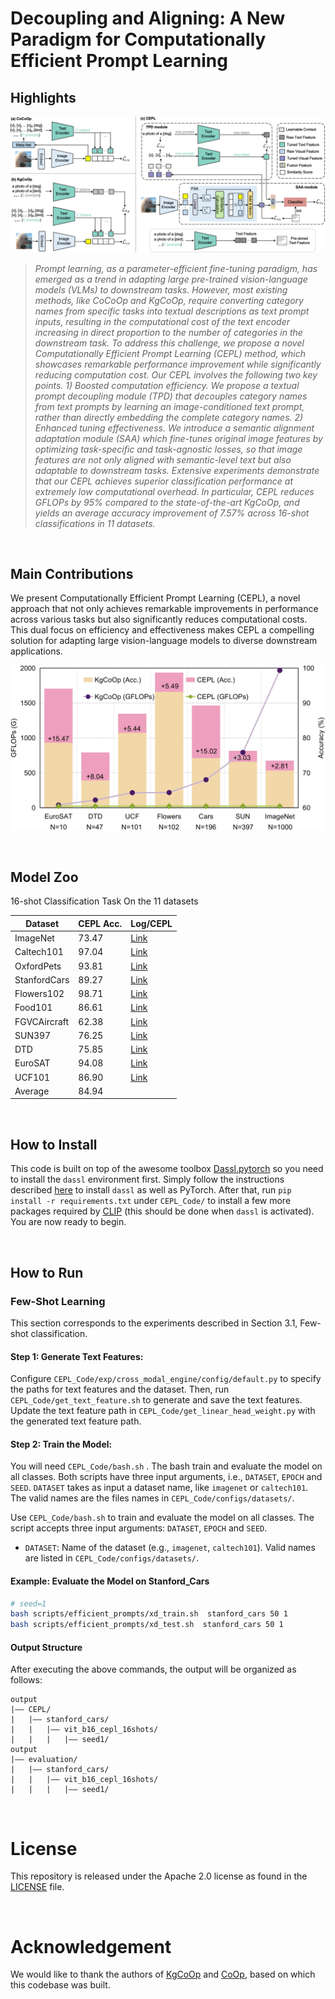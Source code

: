 # Decoupling and Aligning: A New Paradigm for Computationally Efficient Prompt Learning


## Highlights
![intro](imgs/CEPL.png)
>*Prompt learning, as a parameter-efficient fine-tuning paradigm, has emerged as a trend in adapting large pre-trained vision-language models (VLMs) to downstream tasks. However, most existing methods, like CoCoOp and KgCoOp, require converting category names from specific tasks into textual descriptions as text prompt inputs, resulting in the computational cost of the text encoder increasing in direct proportion to the number of categories in the downstream task. To address this challenge, we propose a novel Computationally Efficient Prompt Learning (CEPL) method, which showcases remarkable performance improvement while significantly reducing computation cost. Our CEPL involves the following two key points. 1) Boosted computation efficiency. We propose a textual prompt decoupling module (TPD) that decouples category names from text prompts by learning an image-conditioned text prompt, rather than directly embedding the complete category names. 2) Enhanced tuning effectiveness. We introduce a semantic alignment adaptation module (SAA) which fine-tunes original image features by optimizing task-specific and task-agnostic losses, so that image features are not only aligned with semantic-level text but also adaptable to downstream tasks. Extensive experiments demonstrate that our CEPL achieves superior classification performance at extremely low computational overhead. In particular, CEPL reduces GFLOPs by 95% compared to the state-of-the-art KgCoOp, and yields an average accuracy improvement of 7.57% across 16-shot classifications in 11 datasets.*

<br>


## Main Contributions
We present Computationally Efficient Prompt Learning (CEPL), a novel approach that not only achieves remarkable improvements in performance across various tasks but also significantly reduces computational costs.  This dual focus on efficiency and effectiveness makes CEPL a compelling solution for adapting large vision-language models to diverse downstream applications.

![intro](imgs/CDvsAcc.jpg)

<br>


## Model Zoo
16-shot Classification Task On the 11 datasets

| Dataset      | CEPL Acc. | Log/CEPL                                   | 
| ------------ | ----------- |  ------------------------------------- | 
| ImageNet     | 73.47       | [Link](CEPL_logs/imagenet)     | 
| Caltech101   | 97.04       | [Link](CEPL_logs/caltech101)   |
| OxfordPets   | 93.81       | [Link](CEPL_logs/oxford_pets)         | 
| StanfordCars |  89.27       | [Link](CEPL_logs/stanford_cars)     | 
| Flowers102   |  98.71       | [Link](CEPL_logs/oxford_flowers)    | 
| Food101      |  86.61       | [Link](CEPL_logs/food101)      | 
| FGVCAircraft | 62.38       | [Link](CEPL_logs/fgvc_aircraft)  | 
| SUN397       |  76.25       | [Link](CEPL_logs/sun397)       | 
| DTD            | 75.85       | [Link](CEPL_logs/dtd)          | 
| EuroSAT      | 94.08       | [Link](CEPL_logs/eurosat)      | 
| UCF101       | 86.90       | [Link](CEPL_logs/ucf101)          |
| Average      | 84.94       |                                        |

<br>


## How to Install

This code is built on top of the awesome toolbox [Dassl.pytorch](https://github.com/KaiyangZhou/Dassl.pytorch) so you need to install the `dassl` environment first. Simply follow the instructions described [here](https://github.com/KaiyangZhou/Dassl.pytorch#installation) to install `dassl` as well as PyTorch. After that, run `pip install -r requirements.txt` under `CEPL_Code/` to install a few more packages required by [CLIP](https://github.com/openai/CLIP) (this should be done when `dassl` is activated). You are now ready to begin.

<br>

## How to Run

### Few-Shot Learning

This section corresponds to the experiments described in Section 3.1, Few-shot classification.

#### Step 1: Generate Text Features:
Configure `CEPL_Code/exp/cross_modal_engine/config/default.py` to specify the paths for text features and the dataset. Then, run `CEPL_Code/get_text_feature.sh` to generate and save the text features. Update the text feature path in `CEPL_Code/get_linear_head_weight.py` with the generated text feature path.

#### Step 2: Train the Model:
You will need `CEPL_Code/bash.sh` . The bash train and evaluate the model on all classes. Both scripts have three input arguments, i.e., `DATASET`, `EPOCH` and `SEED`.
`DATASET` takes as input a dataset name, like `imagenet` or `caltech101`. The valid names are the files names in `CEPL_Code/configs/datasets/`.

Use `CEPL_Code/bash.sh` to train and evaluate the model on all classes. The script accepts three input arguments: `DATASET`, `EPOCH` and `SEED`.
+ `DATASET`: Name of the dataset (e.g., `imagenet`, `caltech101`). Valid names are listed in `CEPL_Code/configs/datasets/`.

#### Example: Evaluate the Model on Stanford_Cars

```bash
# seed=1
bash scripts/efficient_prompts/xd_train.sh  stanford_cars 50 1 
bash scripts/efficient_prompts/xd_test.sh  stanford_cars 50 1 
```

#### Output Structure
After executing the above commands, the output will be organized as follows:
```
output
|–– CEPL/
|   |–– stanford_cars/
|   |   |–– vit_b16_cepl_16shots/
|   |   |   |–– seed1/
output
|–– evaluation/
|   |–– stanford_cars/
|   |   |–– vit_b16_cepl_16shots/
|   |   |   |–– seed1/
```

<br>


# License

This repository is released under the Apache 2.0 license as found in the [LICENSE](LICENSE) file.

<br>

# Acknowledgement
We would like to thank the authors of  [KgCoOp]( https://github.com/htyao89/KgCoOp) and [CoOp](https://github.com/KaiyangZhou/CoOp), based on which this codebase was built.
